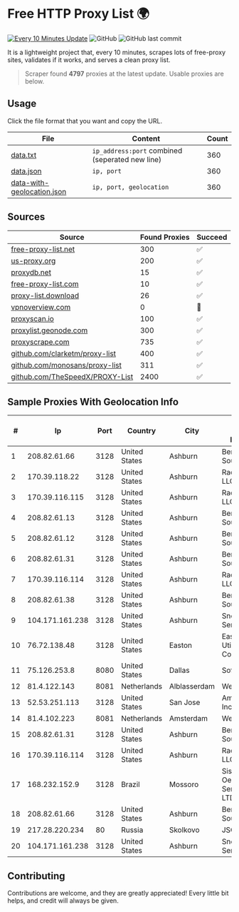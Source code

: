 
# Free HTTP Proxy List 🌍

[![Every 10 Minutes Update](https://github.com/mertguvencli/http-proxy-list/actions/workflows/main.yml/badge.svg?branch=main)](https://github.com/mertguvencli/http-proxy-list/actions/workflows/main.yml)
![GitHub](https://img.shields.io/github/license/mertguvencli/http-proxy-list)
![GitHub last commit](https://img.shields.io/github/last-commit/mertguvencli/http-proxy-list)

It is a lightweight project that, every 10 minutes, scrapes lots of free-proxy sites, validates if it works, and serves a clean proxy list.


> Scraper found **4797** proxies at the latest update. Usable proxies are below.

## Usage

Click the file format that you want and copy the URL.


|File|Content|Count|
|----|-------|-----|
|[data.txt](https://raw.githubusercontent.com/mertguvencli/http-proxy-list/main/proxy-list/data.txt)|`ip_address:port` combined (seperated new line)|360|
|[data.json](https://raw.githubusercontent.com/mertguvencli/http-proxy-list/main/proxy-list/data.json)|`ip, port`|360|
|[data-with-geolocation.json](https://raw.githubusercontent.com/mertguvencli/http-proxy-list/main/proxy-list/data-with-geolocation.json)|`ip, port, geolocation`|360|

## Sources

|Source|Found Proxies|Succeed|
|------|-------------|-------|
|[free-proxy-list.net](https://free-proxy-list.net)|300|✅|
|[us-proxy.org](https://www.us-proxy.org)|200|✅|
|[proxydb.net](http://proxydb.net)|15|✅|
|[free-proxy-list.com](https://free-proxy-list.com/?page=&port=&type%5B%5D=http&type%5B%5D=https&up_time=0&search=Search)|10|✅|
|[proxy-list.download](https://www.proxy-list.download/HTTP)|26|✅|
|[vpnoverview.com](https://vpnoverview.com/privacy/anonymous-browsing/free-proxy-servers)|0|🚫|
|[proxyscan.io](https://www.proxyscan.io)|100|✅|
|[proxylist.geonode.com](https://proxylist.geonode.com/api/proxy-list?limit=300&page=1&sort_by=lastChecked&sort_type=desc&protocols=http,https)|300|✅|
|[proxyscrape.com](https://api.proxyscrape.com/v2/?request=displayproxies&protocol=http&timeout=10000&country=all&ssl=all&anonymity=all)|735|✅|
|[github.com/clarketm/proxy-list](https://raw.githubusercontent.com/clarketm/proxy-list/master/proxy-list-raw.txt)|400|✅|
|[github.com/monosans/proxy-list](https://raw.githubusercontent.com/monosans/proxy-list/main/proxies/http.txt)|311|✅|
|[github.com/TheSpeedX/PROXY-List](https://raw.githubusercontent.com/TheSpeedX/PROXY-List/master/http.txt)|2400|✅|


## Sample Proxies With Geolocation Info

|#|Ip|Port|Country|City|Internet Service Provider|
|-|--|----|-------|----|-------------------------|
|1|208.82.61.66|3128|United States|Ashburn|Bernardi Sounds|
|2|170.39.118.22|3128|United States|Ashburn|Rackdog, LLC|
|3|170.39.116.115|3128|United States|Ashburn|Rackdog, LLC|
|4|208.82.61.13|3128|United States|Ashburn|Bernardi Sounds|
|5|208.82.61.12|3128|United States|Ashburn|Bernardi Sounds|
|6|208.82.61.31|3128|United States|Ashburn|Bernardi Sounds|
|7|170.39.116.114|3128|United States|Ashburn|Rackdog, LLC|
|8|208.82.61.38|3128|United States|Ashburn|Bernardi Sounds|
|9|104.171.161.238|3128|United States|Ashburn|Sneaker Server|
|10|76.72.138.48|3128|United States|Easton|Easton Utilities Commission|
|11|75.126.253.8|8080|United States|Dallas|SoftLayer|
|12|81.4.122.143|8081|Netherlands|Alblasserdam|WeservIT|
|13|52.53.251.113|3128|United States|San Jose|Amazon.com, Inc.|
|14|81.4.102.223|8081|Netherlands|Amsterdam|WeservIT|
|15|208.82.61.31|3128|United States|Ashburn|Bernardi Sounds|
|16|170.39.116.114|3128|United States|Ashburn|Rackdog, LLC|
|17|168.232.152.9|3128|Brazil|Mossoro|Sistema Oeste de Serviços LTDA|
|18|208.82.61.66|3128|United States|Ashburn|Bernardi Sounds|
|19|217.28.220.234|80|Russia|Skolkovo|JSC IOT|
|20|104.171.161.238|3128|United States|Ashburn|Sneaker Server|



## Contributing

Contributions are welcome, and they are greatly appreciated! Every
little bit helps, and credit will always be given.

